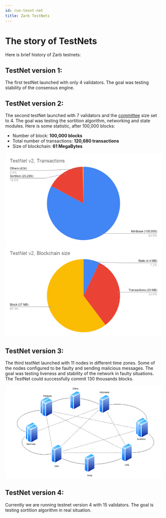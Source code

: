 ```yaml
---
id: run-tesnt-net
title: Zarb TestNets
---
```


# The story of TestNets

Here is brief history of Zarb testnets:

## TestNet version 1:

The first testNet launched with only 4 validators. The goal was testing stability of the consensus
engine.

## TestNet version 2:

The second testNet launched with 7 validators and the [committee](./learn-committee.md) size set
to 4. The goal was testing the sortition algorithm, networking and state modules. Here is some
statistic, after 100,000 blocks:

- Number of block: **100,000 blocks**
- Total number of transactions: **120,680 transactions**
- Size of blockchain: **61 MegaBytes**

![TestNet v2, Transactions](../assets/images/testnet_v2_transactions.png)
![TestNet v2, Blockchain size](../assets/images/testnet_v2_size.png)

## TestNet version 3:

The third testNet launched with 11 nodes in different time zones. Some of the nodes configured to be
faulty and sending malicious messages. The goal was testing liveness and stability of the network in
faulty situations. The TestNet could successfully commit 130 thousands blocks.

![TestNet v3, Network topology](../assets/images/testnet_v3_topology.png)

## TestNet version 4:

Currently we are running testnet version 4 with 15 validators. The goal is testing sortition
algorithm in real situation.
